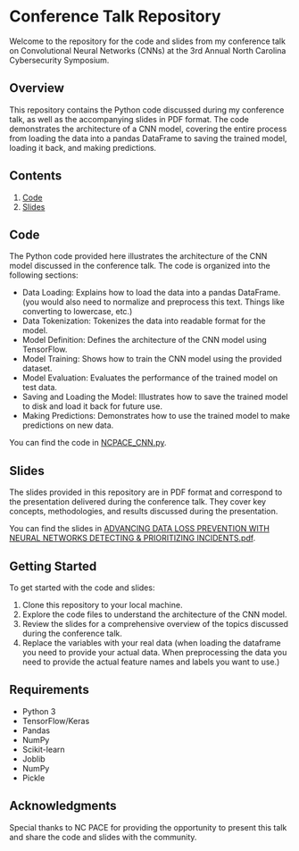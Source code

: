 # Conference Talk Repository

Welcome to the repository for the code and slides from my conference talk on Convolutional Neural Networks (CNNs) at the 3rd Annual North Carolina Cybersecurity Symposium.

## Overview

This repository contains the Python code discussed during my conference talk, as well as the accompanying slides in PDF format. The code demonstrates the architecture of a CNN model, covering the entire process from loading the data into a pandas DataFrame to saving the trained model, loading it back, and making predictions.

## Contents

1. [Code](#code)
2. [Slides](#slides)

## Code

The Python code provided here illustrates the architecture of the CNN model discussed in the conference talk. The code is organized into the following sections:

- Data Loading: Explains how to load the data into a pandas DataFrame. (you would also need to normalize and preprocess this text. Things like converting to lowercase, etc.)
- Data Tokenization: Tokenizes the data into readable format for the model. 
- Model Definition: Defines the architecture of the CNN model using TensorFlow.
- Model Training: Shows how to train the CNN model using the provided dataset.
- Model Evaluation: Evaluates the performance of the trained model on test data.
- Saving and Loading the Model: Illustrates how to save the trained model to disk and load it back for future use.
- Making Predictions: Demonstrates how to use the trained model to make predictions on new data.

You can find the code in [NCPACE_CNN.py](NCPACE_CNN.py).

## Slides

The slides provided in this repository are in PDF format and correspond to the presentation delivered during the conference talk. They cover key concepts, methodologies, and results discussed during the presentation.

You can find the slides in [ADVANCING DATA LOSS PREVENTION WITH NEURAL NETWORKS DETECTING & PRIORITIZING INCIDENTS.pdf](ADVANCING%20DATA%20LOSS%20PREVENTION%20WITH%20NEURAL%20NETWORKS%20DETECTING%20&%20PRIORITIZING%20INCIDENTS.pdf).

## Getting Started

To get started with the code and slides:

1. Clone this repository to your local machine.
2. Explore the code files to understand the architecture of the CNN model.
3. Review the slides for a comprehensive overview of the topics discussed during the conference talk.
4. Replace the variables with your real data (when loading the dataframe you need to provide your actual data. When preprocessing the data you need to provide the actual feature names and labels you want to use.)

## Requirements

- Python 3
- TensorFlow/Keras
- Pandas
- NumPy
- Scikit-learn
- Joblib
- NumPy
- Pickle



## Acknowledgments

Special thanks to NC PACE for providing the opportunity to present this talk and share the code and slides with the community.
